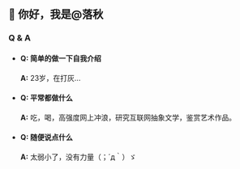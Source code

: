## 👋 你好，我是@落秋

### Q & A
- #### Q: 简单的做一下自我介绍
  **A:** 23岁，在打灰...

- #### Q: 平常都做什么
  **A:** 吃，喝，高强度网上冲浪，研究互联网抽象文学，鉴赏艺术作品。

- #### Q: 随便说点什么
  **A:** 太弱小了，没有力量（；´д｀）ゞ  
